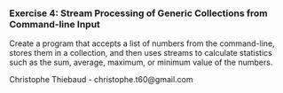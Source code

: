 ### Exercise 4: Stream Processing of Generic Collections from Command-line Input

Create a program that accepts a list of numbers from the command-line, stores them in a collection, and then uses streams to calculate statistics such as the sum, average, maximum, or minimum value of the numbers.

<div  class="alert alert-info" role="alert">Christophe Thiebaud - christophe.t60@gmail.com</div>

